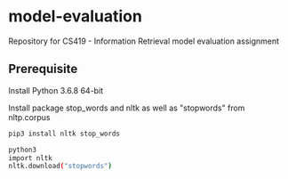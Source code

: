 # model-evaluation

Repository for CS419 - Information Retrieval model evaluation assignment

## Prerequisite

Install Python 3.6.8 64-bit

Install package stop_words and nltk as well as "stopwords" from nltp.corpus

```sh
pip3 install nltk stop_words
```

```sh
python3
import nltk
nltk.download("stopwords")
```
